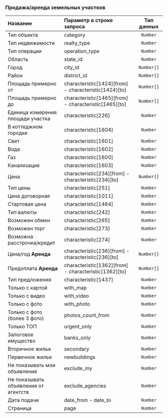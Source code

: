 ### Продажа/аренда земельных участков

|  Название           | Параметр в строке запроса | Тип данных   |
|:--------------------|:--------------------------|:------------:|
|Тип объекта | category|   `Number`     |
|Тип недвижимости |realty_type |     `Number`      |
|Тип операции | operation_type|    `Number`       |
|Область | state_id| `Number`|
|Город | city_id| `Number[]`|
|Район | district_id|`Number[]` |
|Площадь примерно от |characteristic[1424][from] - characteristic[1424][to] |`Number[]` |
|Площадь примерно до |characteristic[1465][from] - characteristic[1465][to] | `Number[]`|
|Единица измерения площади участка |characteristic[226] | `Number`|
|В коттеджном городке |characteristic[1604] | `Number`|
|Свет |characteristic[1601] |`Number` |
|Вода |characteristic[1602] | `Number`|
|Газ |characteristic[1600] | `Number`|
|Канализация |characteristic[1603] |`Number` |
|Цена |characteristic[234][from] - characteristic[234][to] |`Number[]` |
|Тип цены|characteristic[251] | `Number`|
|Цена договорная |characteristic[1011] |`Number` |
|Стартовая цена |characteristic[1464] | `Number`|
|Тип валюты |characteristic[242] |`Number` |
|Возможен обмен |characteristic[265] | `Number`|
|Возможен торг |characteristic[273] |`Number` |
|Возможна расстрочка/кредит |characteristic[274] |`Number` |
|Цена/год **Аренда** |characteristic[236][from] - characteristic[236][to] |`Number[]` |
|Предоплата **Аренда** |characteristic[1362][from] - characteristic[1362][to] | `Number[]`|
|Тип предложения |characteristic[1437] |`Number` |
|Только с картой |with_map | `Number`|
|Только с видео | with_video | `Number`|
|Только с фото |with_photo |`Number` |
|Только с фото (более 3 фото)| photos_count_from| `Number`|
|Только ТОП| urgent_only| `Number`|
|Залоговое имущество | banks_only| `Number`|
|Вторичное жилье |secondary | `Number`|
|Первичное жилье | newbuildings| `Number`|
|Не показывать мои объявления | exclude_my| `Number`|
|Не показывать объявления от агентств|exclude_agencies |`Number` |
|Дата подачи |date_from - date_to | `Number`|
|Страница|page |`Number` |
